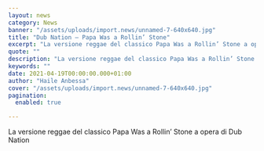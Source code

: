 ```yaml
---
layout: news
category: News
banner: "/assets/uploads/import.news/unnamed-7-640x640.jpg"
title: "Dub Nation – Papa Was a Rollin’ Stone"
excerpt: "La versione reggae del classico Papa Was a Rollin’ Stone a opera di Dub Nation"
quote: ""
description: "La versione reggae del classico Papa Was a Rollin’ Stone a opera di Dub Nation"
keywords: ""
date: 2021-04-19T00:00:00.000+01:00
author: "Haile Anbessa"
cover: "/assets/uploads/import.news/unnamed-7-640x640.jpg"
pagination:
  enabled: true

---
```


La versione reggae del classico Papa Was a Rollin’ Stone a opera di Dub Nation